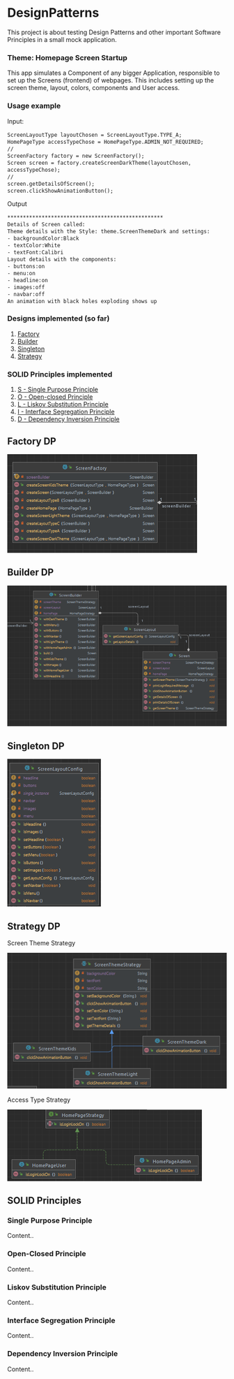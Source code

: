 # DesignPatterns
This project is about testing Design Patterns and other important Software Principles in a small mock application. 

### Theme: Homepage Screen Startup
This app simulates a Component of any bigger Application, responsible to set up the Screens (frontend) of webpages. This includes setting up the screen theme, layout, colors, components and User access.

### Usage example
Input:
``` 
ScreenLayoutType layoutChosen = ScreenLayoutType.TYPE_A;
HomePageType accessTypeChose = HomePageType.ADMIN_NOT_REQUIRED;
//
ScreenFactory factory = new ScreenFactory();
Screen screen = factory.createScreenDarkTheme(layoutChosen, accessTypeChose);
//
screen.getDetailsOfScreen();
screen.clickShowAnimationButton();
```
Output
``` 
**************************************************
Details of Screen called:
Theme details with the Style: theme.ScreenThemeDark and settings:
- backgroundColor:Black
- textColor:White
- textFont:Calibri
Layout details with the components: 
- buttons:on
- menu:on
- headline:on
- images:off
- navbar:off
An animation with black holes exploding shows up
```

### Designs implemented (so far)
1. [Factory](#factory)
2. [Builder](#builder)
3. [Singleton](#singleton)
4. [Strategy](#strategy)

### SOLID Principles implemented
1. [S - Single Purpose Principle](#single-purpose-principle)
2. [O - Open-closed Principle](#open-closed-principle)
3. [L - Liskov Substitution Principle](#liskov-substitution-principle)
4. [I - Interface Segregation Principle](#interface-segregation-principle)
5. [D - Dependency Inversion Principle](#dependency-inversion-principle)



## Factory DP
![img_2.png](img_2.png)



## Builder DP
![img_3.png](img_3.png)

## Singleton DP
![img_4.png](img_4.png)

## Strategy DP
Screen Theme Strategy

![img.png](img.png)

Access Type Strategy

![img_1.png](img_1.png)

## SOLID Principles

### Single Purpose Principle
Content..

### Open-Closed Principle
Content..

### Liskov Substitution Principle
Content..

### Interface Segregation Principle
Content..

### Dependency Inversion Principle
Content..
